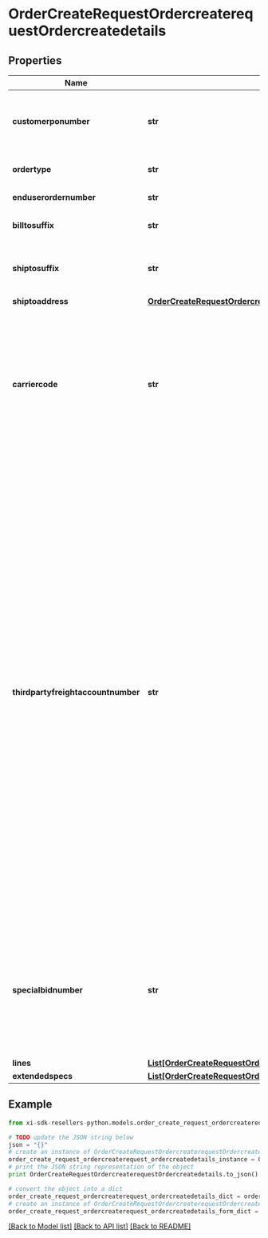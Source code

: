 # OrderCreateRequestOrdercreaterequestOrdercreatedetails


## Properties

Name | Type | Description | Notes
------------ | ------------- | ------------- | -------------
**customerponumber** | **str** | The customers unique Purchase Order number. Keep it unique to retrieve order information | 
**ordertype** | **str** | Order Type - Standard orders, Direct ship orders | 
**enduserordernumber** | **str** | Customers End-user PO number | [optional] 
**billtosuffix** | **str** | Designates flooring acct to be used | [optional] 
**shiptosuffix** | **str** | Applies to customers with multiple ship to locations (store locations) | [optional] 
**shiptoaddress** | [**OrderCreateRequestOrdercreaterequestOrdercreatedetailsShiptoaddress**](OrderCreateRequestOrdercreaterequestOrdercreatedetailsShiptoaddress.md) |  | 
**carriercode** | **str** | A customer can dictate what carrier to use for their shipment (Ingram 2-digit carrier code is required). Our recommendation is leave this field blank which will allow Ingram Micro to choose the best carrier to gain the best freight rates. | [optional] 
**thirdpartyfreightaccountnumber** | **str** | Refers to a third-party freight account number for charging freight against. The account number should be passed within this field and the appropriate carrier code should be supplied within the carrier code tags. Prior to sending your request containing the third-party account number, it must be first entered into our system. Your Ingram Micro Sales Representative can action this for you. If submitted within an order without this preapproval the third-party account number will be ignored.  Note: USA partners- For FedEx Air only (carrier codes F1, FO, F2, FG.), please send three leading zeros before your third-party freight account number (i.e.: 000999999999.)  | [optional] 
**specialbidnumber** | **str** | This is the special quote number given to a customer either by a vendor for special pricing or by Ingram Micro. To receive the special pricing assigned to this number it must be included on the order. | [optional] 
**lines** | [**List[OrderCreateRequestOrdercreaterequestOrdercreatedetailsLinesInner]**](OrderCreateRequestOrdercreaterequestOrdercreatedetailsLinesInner.md) |  | 
**extendedspecs** | [**List[OrderCreateRequestOrdercreaterequestOrdercreatedetailsExtendedspecsInner]**](OrderCreateRequestOrdercreaterequestOrdercreatedetailsExtendedspecsInner.md) |  | [optional] 

## Example

```python
from xi-sdk-resellers-python.models.order_create_request_ordercreaterequest_ordercreatedetails import OrderCreateRequestOrdercreaterequestOrdercreatedetails

# TODO update the JSON string below
json = "{}"
# create an instance of OrderCreateRequestOrdercreaterequestOrdercreatedetails from a JSON string
order_create_request_ordercreaterequest_ordercreatedetails_instance = OrderCreateRequestOrdercreaterequestOrdercreatedetails.from_json(json)
# print the JSON string representation of the object
print OrderCreateRequestOrdercreaterequestOrdercreatedetails.to_json()

# convert the object into a dict
order_create_request_ordercreaterequest_ordercreatedetails_dict = order_create_request_ordercreaterequest_ordercreatedetails_instance.to_dict()
# create an instance of OrderCreateRequestOrdercreaterequestOrdercreatedetails from a dict
order_create_request_ordercreaterequest_ordercreatedetails_form_dict = order_create_request_ordercreaterequest_ordercreatedetails.from_dict(order_create_request_ordercreaterequest_ordercreatedetails_dict)
```
[[Back to Model list]](../README.md#documentation-for-models) [[Back to API list]](../README.md#documentation-for-api-endpoints) [[Back to README]](../README.md)


